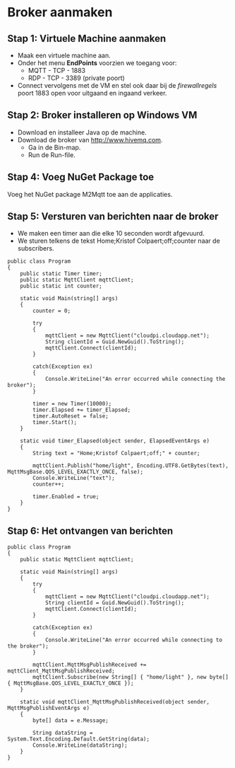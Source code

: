 # Broker aanmaken

## Stap 1: Virtuele Machine aanmaken

* Maak een virtuele machine aan.
* Onder het menu **EndPoints** voorzien we toegang voor:
	* MQTT - TCP - 1883
	* RDP - TCP - 3389 (private poort)
* Connect vervolgens met de VM en stel ook daar bij de *firewallregels* poort 1883 open voor uitgaand en ingaand verkeer.

## Stap 2: Broker installeren op Windows VM

* Download en installeer Java op de machine.
* Download de broker van http://www.hivemq.com.
	* Ga in de Bin-map.
	* Run de Run-file.

## Stap 4: Voeg NuGet Package toe

Voeg het NuGet package M2Mqtt toe aan de applicaties. 

## Stap 5: Versturen van berichten naar de broker

* We maken een timer aan die elke 10 seconden wordt afgevuurd. 
* We sturen telkens de tekst Home;Kristof Colpaert;off;counter naar de subscribers.

```
public class Program
{
	public static Timer timer;
    public static MqttClient mqttClient;
    public static int counter;

    static void Main(string[] args)
    {
    	counter = 0;

        try
        {
        	mqttClient = new MqttClient("cloudpi.cloudapp.net");
            String clientId = Guid.NewGuid().ToString();
            mqttClient.Connect(clientId);
        }

        catch(Exception ex)
        {
        	Console.WriteLine("An error occurred while connecting the broker");
        }

        timer = new Timer(10000);
        timer.Elapsed += timer_Elapsed;
        timer.AutoReset = false;
        timer.Start();
    }

    static void timer_Elapsed(object sender, ElapsedEventArgs e)
    {
    	String text = "Home;Kristof Colpaert;off;" + counter;

        mqttClient.Publish("home/light", Encoding.UTF8.GetBytes(text), MqttMsgBase.QOS_LEVEL_EXACTLY_ONCE, false);
        Console.WriteLine("text");
        counter++;

        timer.Enabled = true;
    }
}
```

## Stap 6: Het ontvangen van berichten

```
public class Program
{
	public static MqttClient mqttClient;

    static void Main(string[] args)
    {
    	try
    	{
        	mqttClient = new MqttClient("cloudpi.cloudapp.net");
            String clientId = Guid.NewGuid().ToString();
            mqttClient.Connect(clientId);
        }

        catch(Exception ex)
        {
        	Console.WriteLine("An error occurred while connecting to the broker");
        }

        mqttClient.MqttMsgPublishReceived += mqttClient_MqttMsgPublishReceived;
        mqttClient.Subscribe(new String[] { "home/light" }, new byte[] { MqttMsgBase.QOS_LEVEL_EXACTLY_ONCE });
    }

    static void mqttClient_MqttMsgPublishReceived(object sender, MqttMsgPublishEventArgs e)
    {
    	byte[] data = e.Message;

        String dataString = System.Text.Encoding.Default.GetString(data);
        Console.WriteLine(dataString);
    }
}
```